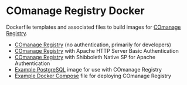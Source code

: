 # COmanage Registry Docker

Dockerfile templates and associated files to 
build images for 
[COmanage Registry](https://spaces.internet2.edu/display/COmanage/Home).

* [COmanage Registry](comanage-registry/README.md) (no authentication, primarily for developers)
* [COmanage Registry](comanage-registry-basic-auth/README.md) with Apache HTTP Server Basic Authentication
* [COmanage Registry](comanage-registry-shibboleth-sp/README.md) with Shibboleth Native SP for Apache Authentication
* [Example PostgreSQL](comanage-registry-postgres/README.md) image for use with COmanage Registry
* [Example Docker Compose](compose/README.md) file for deploying COmanage Registry
